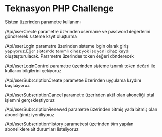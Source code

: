 # Teknasyon PHP Challenge 

Sistem üzerinden parametre kullanımı;

/Api/userCreate parametre üzerinden username ve password değerlerini göndererek sisteme kayıt oluşturma

/Api/userLogin parametre üzerinden sisteme login olarak giriş yapıyoruz.Eğer sistemde tanımlı cihaz yok ise yeni cihaz kaydı oluştuşturulacak. Parametre üzerinden token değeri dönderecek

/Api/userLoginControl parametre üzerinden sisteme tanımlı token değeri ile kullanıcı bilgilerini çekiyoruz

/Api/userSubscriptionCreate parametre üzerinden uygulama kaydını başlatıyoruz

/Api/userSubscriptionCancel parametre üzerinden aktif olan aboneliği iptal işlemini gerçekleştiyoruz

/Api/userSubscriptionRenewed parametre üzerinden bitmiş yada bitmiş olan aboneliğimizi yeniliyoruz

/Api/userSubscriptionHistory parametresi üzerinden tüm yapılan aboneliklere ait durumları listeliyoruz

